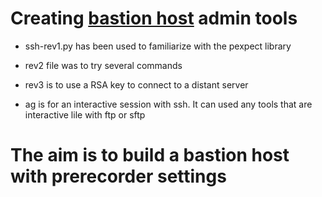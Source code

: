 # Creating [bastion host](https://cloudacademy.com/blog/aws-bastion-host-nat-instances-vpc-peering-security/) admin tools


* ssh-rev1.py has been used to familiarize with the pexpect library

* rev2 file was to try several commands

* rev3 is to use a RSA key to connect to a distant server

* ag is for an interactive session with ssh. It can used any tools that are interactive lile with ftp or sftp

# The aim is to build a bastion host with prerecorder settings 
